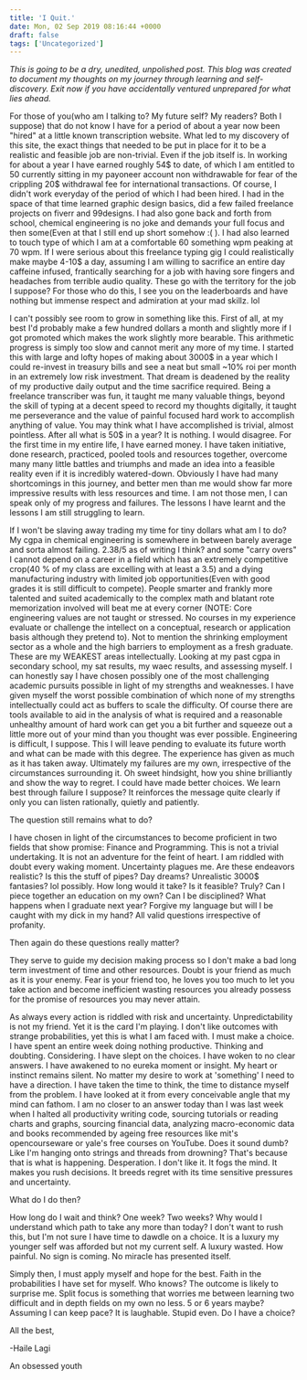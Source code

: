 ```yaml
---
title: 'I Quit.'
date: Mon, 02 Sep 2019 08:16:44 +0000
draft: false
tags: ['Uncategorized']
---
```


  
  

_This is going to be a dry, unedited, unpolished post. This blog was created to document my thoughts on my journey through learning and self-discovery. Exit now if you have accidentally ventured unprepared for what lies ahead._

For those of you(who am I talking to? My future self? My readers? Both I suppose) that do not know I have for a period of about a year now been "hired" at a little known transcription website. What led to my discovery of this site, the exact things that needed to be put in place for it to be a realistic and feasible job are non-trivial. Even if the job itself is. In working for about a year I have earned roughly 54$ to date, of which I am entitled to 50 currently sitting in my payoneer account non withdrawable for fear of the crippling 20$ withdrawal fee for international transactions. Of course, I didn't work everyday of the period of which I had been hired. I had in the space of that time learned graphic design basics, did a few failed freelance projects on fiverr and 99designs. I had also gone back and forth from school, chemical engineering is no joke and demands your full focus and then some(Even at that I still end up short somehow :( ). I had also learned to touch type of which I am at a comfortable 60 something wpm peaking at 70 wpm. If I were serious about this freelance typing gig I could realistically make maybe 4-10$ a day, assuming I am willing to sacrifice an entire day caffeine infused, frantically searching for a job with having sore fingers and headaches from terrible audio quality. These go with the territory for the job I suppose? For those who do this, I see you on the leaderboards and have nothing but immense respect and admiration at your mad skillz. lol

I can't possibly see room to grow in something like this. First of all, at my best I'd probably make a few hundred dollars a month and slightly more if I got promoted which makes the work slightly more bearable. This arithmetic progress is simply too slow and cannot merit any more of my time. I started this with large and lofty hopes of making about 3000$ in a year which I could re-invest in treasury bills and see a neat but small ~10% roi per month in an extremely low risk investment. That dream is deadened by the reality of my productive daily output and the time sacrifice required. Being a freelance transcriber was fun, it taught me many valuable things, beyond the skill of typing at a decent speed to record my thoughts digitally, it taught me perseverance and the value of painful focused hard work to accomplish anything of value. You may think what I have accomplished is trivial, almost pointless. After all what is 50$ in a year? It is nothing. I would disagree. For the first time in my entire life, I have earned money. I have taken initiative, done research, practiced, pooled tools and resources together, overcome many many little battles and triumphs and made an idea into a feasible reality even if it is incredibly watered-down. Obviously I have had many shortcomings in this journey, and better men than me would show far more impressive results with less resources and time. I am not those men, I can speak only of my progress and failures. The lessons I have learnt and the lessons I am still struggling to learn.

If I won't be slaving away trading my time for tiny dollars what am I to do? My cgpa in chemical engineering is somewhere in between barely average and sorta almost failing. 2.38/5 as of writing I think? and some "carry overs" I cannot depend on a career in a field which has an extremely competitive crop(40 % of my class are excelling with at least a 3.5) and a dying manufacturing industry with limited job opportunities(Even with good grades it is still difficult to compete). People smarter and frankly more talented and suited academically to the complex math and blatant rote memorization involved will beat me at every corner (NOTE: Core engineering values are not taught or stressed. No courses in my experience evaluate or challenge the intellect on a conceptual, research or application basis although they pretend to). Not to mention the shrinking employment sector as a whole and the high barriers to employment as a fresh graduate. These are my WEAKEST areas intellectually. Looking at my past cgpa in secondary school, my sat results, my waec results, and assessing myself. I can honestly say I have chosen possibly one of the most challenging academic pursuits possible in light of my strengths and weaknesses. I have given myself the worst possible combination of which none of my strengths intellectually could act as buffers to scale the difficulty. Of course there are tools available to aid in the analysis of what is required and a reasonable unhealthy amount of hard work can get you a bit further and squeeze out a little more out of your mind than you thought was ever possible. Engineering is difficult, I suppose. This I will leave pending to evaluate its future worth and what can be made with this degree. The experience has given as much as it has taken away. Ultimately my failures are my own, irrespective of the circumstances surrounding it. Oh sweet hindsight, how you shine brilliantly and show the way to regret. I could have made better choices. We learn best through failure I suppose? It reinforces the message quite clearly if only you can listen rationally, quietly and patiently.

The question still remains what to do?

I have chosen in light of the circumstances to become proficient in two fields that show promise: Finance and Programming. This is not a trivial undertaking. It is not an adventure for the feint of heart. I am riddled with doubt every waking moment. Uncertainty plagues me. Are these endeavors realistic? Is this the stuff of pipes? Day dreams? Unrealistic 3000$ fantasies? lol possibly. How long would it take? Is it feasible? Truly? Can I piece together an education on my own? Can I be disciplined? What happens when I graduate next year? Forgive my language but will I be caught with my dick in my hand? All valid questions irrespective of profanity.

Then again do these questions really matter?

They serve to guide my decision making process so I don't make a bad long term investment of time and other resources. Doubt is your friend as much as it is your enemy. Fear is your friend too, he loves you too much to let you take action and become inefficient wasting resources you already possess for the promise of resources you may never attain.

As always every action is riddled with risk and uncertainty. Unpredictability is not my friend. Yet it is the card I'm playing. I don't like outcomes with strange probabilities, yet this is what I am faced with. I must make a choice. I have spent an entire week doing nothing productive. Thinking and doubting. Considering. I have slept on the choices. I have woken to no clear answers. I have awakened to no eureka moment or insight. My heart or instinct remains silent. No matter my desire to work at 'something' I need to have a direction. I have taken the time to think, the time to distance myself from the problem. I have looked at it from every conceivable angle that my mind can fathom. I am no closer to an answer today than I was last week when I halted all productivity writing code, sourcing tutorials or reading charts and graphs, sourcing financial data, analyzing macro-economic data and books recommended by ageing free resources like mit's opencourseware or yale's free courses on YouTube. Does it sound dumb? Like I'm hanging onto strings and threads from drowning? That's because that is what is happening. Desperation. I don't like it. It fogs the mind. It makes you rush decisions. It breeds regret with its time sensitive pressures and uncertainty.

What do I do then?

How long do I wait and think? One week? Two weeks? Why would I understand which path to take any more than today? I don't want to rush this, but I'm not sure I have time to dawdle on a choice. It is a luxury my younger self was afforded but not my current self. A luxury wasted. How painful. No sign is coming. No miracle has presented itself.

Simply then, I must apply myself and hope for the best. Faith in the probabilities I have set for myself. Who knows? The outcome is likely to surprise me. Split focus is something that worries me between learning two difficult and in depth fields on my own no less. 5 or 6 years maybe? Assuming I can keep pace? It is laughable. Stupid even. Do I have a choice?

All the best,

\-Haile Lagi

An obsessed youth
